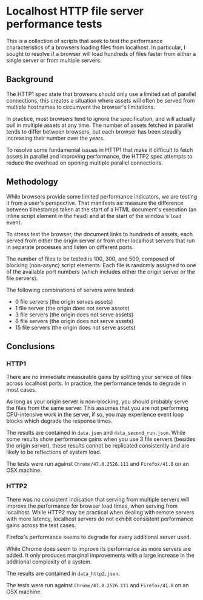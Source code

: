 Localhost HTTP file server performance tests
============================================

This is a collection of scripts that seek to test the performance characteristics
of a browsers loading files from localhost. In particular, I sought to resolve
if a browser will load hundreds of files faster from either a single server or from
multiple servers.


Background
----------

The HTTP1 spec state that browsers should only use a limited set of parallel connections,
this creates a situation where assets will often be served from multiple hostnames to
circumvent the browser's limitations.

In practice, most browsers tend to ignore the specification, and will actually pull
in multiple assets at any time. The number of assets fetched in parallel tends to differ
between browsers, but each browser has been steadily increasing their number over the
years.

To resolve some fundamental issues in HTTP1 that make it difficult to fetch assets in
parallel and improving performance, the HTTP2 spec attempts to reduce the overhead
on opening multiple parallel connections.


Methodology
-----------

While browsers provide some limited performance indicators, we are testing it from a
user's perspective. That manifests as: measure the difference between timestamps taken
at the start of a HTML document's execution (an inline script element in the head) and
at the start of the window's `load` event.

To stress test the browser, the document links to hundreds of assets, each served from
either the origin server or from other localhost servers that run in separate processes
and listen on different ports.

The number of files to be tested is 100, 300, and 500, composed of blocking (non-async)
script elements. Each file is randomly assigned to one of the available port numbers
(which includes either the origin server or the file servers).

The following combinations of servers were tested:
- 0 file servers (the origin serves assets)
- 1 file server (the origin does not serve assets)
- 3 file servers (the origin does not serve assets)
- 8 file servers (the origin does not serve assets)
- 15 file servers (the origin does not serve assets)


Conclusions
-----------

### HTTP1

There are no immediate measurable gains by splitting your service of files across localhost
ports. In practice, the performance tends to degrade in most cases.

As long as your origin server is non-blocking, you should probably serve the files from
the same server. This assumes that you are not performing CPU-intensive work in the server,
if so, you may experience event loop blocks which degrade the response times.

The results are contained in `data.json` and `data_second_run.json`. While some results
show performance gains when you use 3 file servers (besides the origin server), these
results cannot be replicated consistently and are likely to be reflections of system load.

The tests were run against `Chrome/47.0.2526.111` and `Firefox/41.0` on an OSX machine.


### HTTP2

There was no consistent indication that serving from multiple servers will improve the
performance for browser load times, when serving from localhost. While HTTP2 may be 
practical when dealing with remote servers with more latency, localhost servers do not 
exhibit consistent performance gains across the test cases.

Firefox's performance seems to degrade for every additional server used. 

While Chrome does seem to improve its performance as more servers are added. It only
produces marginal improvements with a large increase in the additional complexity of
a system.

The results are contained in `data_http2.json`.

The tests were run against `Chrome/47.0.2526.111` and `Firefox/41.0` on an OSX machine.

